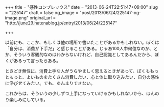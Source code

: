 +++
title = "感性コンプレックス"
date = "2013-06-24T22:51:47+09:00"
slug = "225147"
draft = false
og_image = "post/2013/06/24/225147-og-image.png"
original_url = "http://june29.hatenablog.jp/entry/2013/06/24/225147"

+++

<p>以前にも、ここか、もしくは他の場所で書いたことがあるかもしれない。ぼくは「自分は、消費が下手だ」と感じることがある。じゃあ100人中何位なのか、とか、そういう客観的なのはわからないけれど、自己認識としてあるんだから、ぼくがあるって言ったらある。</p>
<p>ときどき無性に、消費上手な人がうらやましく思えるときがあって、ぼくももっともっと、よいものをたくさん消費したい、心と体に取り込みたい、自分の感性に浴びせてみたい。でも、あんまりできない。</p>
<p>これからは、そういうの少しずつ上手になっていけるかもしれないから、ほんのり楽しみにしている。</p>
